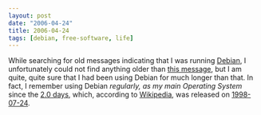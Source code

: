 ```yaml
---
layout: post
date: "2006-04-24"
title: 2006-04-24
tags: [debian, free-software, life]
---
```

While searching for old messages indicating that I was running
[Debian](http://www.debian.org/), I unfortunately could not find
anything older than
[this message](http://groups.google.com/group/linux.debian.user/msg/d560a1f22b139358?hl=en),
but I am quite, quite sure that I had been using Debian for much
longer than that. In fact, I remember using Debian
*regularly, as my main Operating System* since the
[2.0 days](http://www.us.debian.org/releases/hamm/), which,
according to [Wikipedia](http://www.wikipedia.org/), was released
on
[1998-07-24](http://en.wikipedia.org/wiki/Debian#Debian_releases).


